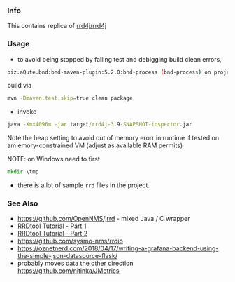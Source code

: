 ### Info

This contains replica of [rrd4j/rrd4j](https://github.com/rrd4j/rrd4j)

### Usage

* to avoid being stopped by failing test and debigging build clean errors, 

```sh
biz.aQute.bnd:bnd-maven-plugin:5.2.0:bnd-process (bnd-process) on project rrd4j: Classes found in the wrong directory: {META-INF/target/classes/org/rrd4j/core/Util.class=org.rrd4j.core.Util... followed by long list of clases
```

build via
```sh
mvn -Dmaven.test.skip=true clean package
```
* invoke 
```cmd
java -Xmx4096m -jar target/rrd4j-3.9-SNAPSHOT-inspector.jar
```
Note the heap setting to avoid out of memory erorr in runtime if tested on am emory-constrained VM (adjust as available RAM permits)

NOTE: on Windows need to first
```cmd
mkdir \tmp
```
* there is a lot of sample `rrd` files in the project.



### See Also

  * https://github.com/OpenNMS/jrrd - mixed Java / C wrapper
  * [RRDtool Tutorial - Part 1](https://www.youtube.com/watch?v=JaK-IctEyWs)
  * [RRDtool Tutorial - Part 2](https://www.youtube.com/watch?v=m_qeVVB2yzw)
  * https://github.com/sysmo-nms/rrdio
  * https://oznetnerd.com/2018/04/17/writing-a-grafana-backend-using-the-simple-json-datasource-flask/
  * probably moves data the other direction https://github.com/nitinka/JMetrics
